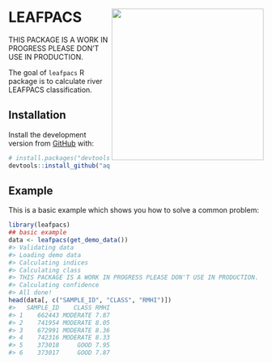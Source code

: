 
<!-- README.md is generated from README.Rmd. Please edit that file -->

# LEAFPACS <img src='https://raw.githubusercontent.com/ecodata1/hera/main/man/figures/leafpacs_logo.png' align="right" height="300" />

<!-- badges: start -->
<!-- badges: end -->

THIS PACKAGE IS A WORK IN PROGRESS PLEASE DON’T USE IN PRODUCTION.

The goal of `leafpacs` R package is to calculate river LEAFPACS
classification.

## Installation

Install the development version from [GitHub](https://github.com/) with:

``` r
# install.packages("devtools")
devtools::install_github("aquaMetrics/leafpacs")
```

## Example

This is a basic example which shows you how to solve a common problem:

``` r
library(leafpacs)
## basic example
data <- leafpacs(get_demo_data())
#> Validating data
#> Loading demo data
#> Calculating indices
#> Calculating class
#> THIS PACKAGE IS A WORK IN PROGRESS PLEASE DON'T USE IN PRODUCTION.
#> Calculating confidence
#> All done!
head(data[, c("SAMPLE_ID", "CLASS", "RMHI")])
#>   SAMPLE_ID    CLASS RMHI
#> 1    662443 MODERATE 7.87
#> 2    741954 MODERATE 8.05
#> 3    672991 MODERATE 8.36
#> 4    742316 MODERATE 8.33
#> 5    373018     GOOD 7.95
#> 6    373017     GOOD 7.87
```
